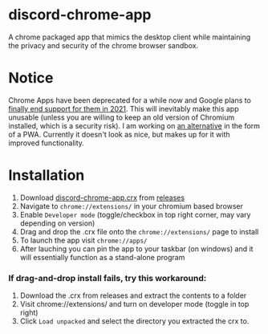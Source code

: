 # discord-chrome-app
A chrome packaged app that mimics the desktop client while maintaining the privacy and security of the chrome browser sandbox.

# Notice
Chrome Apps have been deprecated for a while now and Google plans to [finally end support for them in 2021](https://blog.chromium.org/2020/01/moving-forward-from-chrome-apps.html). This will inevitably make this app unusable (unless you are willing to keep an old version of Chromium installed, which is a security risk). I am working on [an alternative](https://github.com/NeverDecaf/discord-PWA) in the form of a PWA. Currently it doesn't look as nice, but makes up for it with improved functionality.

# Installation
1. Download [discord-chrome-app.crx](https://github.com/NeverDecaf/discord-chrome-app/releases/latest/download/discord-chrome-app.crx) from [releases](https://github.com/NeverDecaf/discord-chrome-app/releases)
2. Navigate to `chrome://extensions/` in your chromium based browser
3. Enable `Developer mode` (toggle/checkbox in top right corner, may vary depending on version)
4. Drag and drop the .crx file onto the `chrome://extensions/` page to install
5. To launch the app visit `chrome://apps/`
6. After lauching you can pin the app to your taskbar (on windows) and it will essentially function as a stand-alone program
### If drag-and-drop install fails, try this workaround:
1. Download the .crx from releases and extract the contents to a folder
2. Visit chrome://extensions/ and turn on developer mode (toggle in top right)
3. Click `Load unpacked` and select the directory you extracted the crx to.

